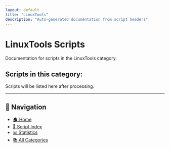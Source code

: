```yaml
---
layout: default
title: "LinuxTools"
description: "Auto-generated documentation from script headers"
---
```


# LinuxTools Scripts

Documentation for scripts in the LinuxTools category.

## Scripts in this category:

Scripts will be listed here after processing.

---

## 🧭 Navigation

- [🏠 Home](index.html)
- [📇 Script Index](SCRIPT_INDEX.html)
- [📊 Statistics](STATISTICS.html)
- [📚 All Categories](#categories)

